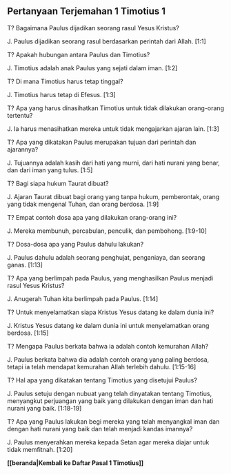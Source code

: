 ## Pertanyaan Terjemahan 1 Timotius 1 ##

T? Bagaimana Paulus dijadikan seorang rasul Yesus Kristus?

J. Paulus dijadikan seorang rasul berdasarkan perintah dari Allah. [1:1]

T? Apakah hubungan antara Paulus dan Timotius?

J. Timotius adalah anak Paulus yang sejati dalam iman. [1:2]

T? Di mana Timotius harus tetap tinggal?

J. Timotius harus tetap di Efesus. [1:3]

T? Apa yang harus dinasihatkan Timotius untuk tidak dilakukan orang-orang tertentu?

J. Ia harus menasihatkan mereka untuk tidak mengajarkan ajaran lain. [1:3]

T? Apa yang dikatakan Paulus merupakan tujuan dari perintah dan ajarannya?

J. Tujuannya adalah kasih dari hati yang murni, dari hati nurani yang benar, dan dari iman yang tulus. [1:5]

T? Bagi siapa hukum Taurat dibuat?

J. Ajaran Taurat dibuat bagi orang yang tanpa hukum, pemberontak, orang yang tidak mengenal Tuhan, dan orang berdosa. [1:9]

T? Empat contoh dosa apa yang dilakukan orang-orang ini?

J. Mereka membunuh, percabulan, penculik, dan pembohong. [1:9-10]

T? Dosa-dosa apa yang Paulus dahulu lakukan?

J. Paulus dahulu adalah seorang penghujat, penganiaya, dan seorang ganas. [1:13]

T? Apa yang berlimpah pada Paulus, yang menghasilkan Paulus menjadi rasul Yesus Kristus?

J. Anugerah Tuhan kita berlimpah pada Paulus. [1:14]

T? Untuk menyelamatkan siapa Kristus Yesus datang ke dalam dunia ini?

J. Kristus Yesus datang ke dalam dunia ini untuk menyelamatkan orang berdosa. [1:15]

T? Mengapa Paulus berkata bahwa ia adalah contoh kemurahan Allah?

J. Paulus berkata bahwa dia adalah contoh orang yang paling berdosa, tetapi ia telah mendapat kemurahan Allah terlebih dahulu. [1:15-16]

T? Hal apa yang dikatakan tentang Timotius yang disetujui Paulus?

J. Paulus setuju dengan nubuat yang telah dinyatakan tentang Timotius, menyangkut perjuangan yang baik yang dilakukan dengan iman dan hati nurani yang baik. [1:18-19]

T? Apa yang Paulus lakukan begi mereka yang telah menyangkal iman dan dengan hati nurani yang baik dan telah menjadi kandas imannya?

J. Paulus menyerahkan mereka kepada Setan agar mereka diajar untuk tidak memfitnah. [1:20]

__[[beranda|Kembali ke Daftar Pasal 1 Timotius]]__


